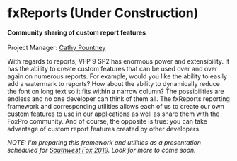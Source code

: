 # fxReports (Under Construction)
<b>Community sharing of custom report features</b><br><br>
Project Manager: [Cathy Pountney](https://github.com/frontier2000)<br>

With regards to reports, VFP 9 SP2 has enormous power and extensibility. It has the ability to create custom features that can be used over and over again on numerous reports. For example, would you like the ability to easily add a watermark to reports? How about the ability to dynamically reduce the font on long text so it fits within a narrow column? The possibilities are endless and no one developer can think of them all. The fxReports reporting framework and corresponding utilities allows each of us to create our own custom features to use in our applications as well as share them with the FoxPro community. And of course, the opposite is true: you can take advantage of custom report features created by other developers. 

<i>NOTE: I'm preparing this framework and utilities as a presentation scheduled for [Southwest Fox 2019](www.swfox.net). Look for more to come soon.<i>

